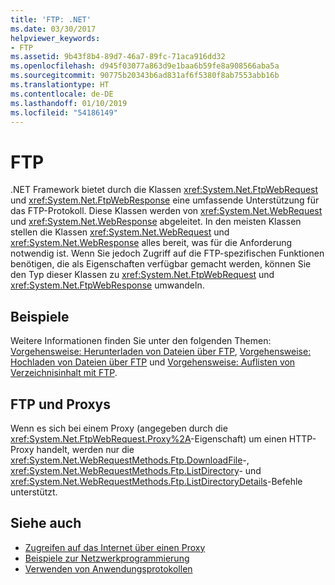 ```yaml
---
title: 'FTP: .NET'
ms.date: 03/30/2017
helpviewer_keywords:
- FTP
ms.assetid: 9b43f8b4-89d7-46a7-89fc-71aca916dd32
ms.openlocfilehash: d945f03077a863d9e1baa6b59fe8a908566aba5a
ms.sourcegitcommit: 90775b20343b6ad831af6f5380f8ab7553abb16b
ms.translationtype: HT
ms.contentlocale: de-DE
ms.lasthandoff: 01/10/2019
ms.locfileid: "54186149"
---
```

# <a name="ftp"></a>FTP

.NET Framework bietet durch die Klassen <xref:System.Net.FtpWebRequest> und <xref:System.Net.FtpWebResponse> eine umfassende Unterstützung für das FTP-Protokoll. Diese Klassen werden von <xref:System.Net.WebRequest> und <xref:System.Net.WebResponse> abgeleitet. In den meisten Klassen stellen die Klassen <xref:System.Net.WebRequest> und <xref:System.Net.WebResponse> alles bereit, was für die Anforderung notwendig ist. Wenn Sie jedoch Zugriff auf die FTP-spezifischen Funktionen benötigen, die als Eigenschaften verfügbar gemacht werden, können Sie den Typ dieser Klassen zu <xref:System.Net.FtpWebRequest> und <xref:System.Net.FtpWebResponse> umwandeln.

## <a name="examples"></a>Beispiele

Weitere Informationen finden Sie unter den folgenden Themen: [Vorgehensweise: Herunterladen von Dateien über FTP](how-to-download-files-with-ftp.md), [Vorgehensweise: Hochladen von Dateien über FTP](how-to-upload-files-with-ftp.md) und [Vorgehensweise: Auflisten von Verzeichnisinhalt mit FTP](how-to-list-directory-contents-with-ftp.md).

## <a name="ftp-and-proxies"></a>FTP und Proxys

Wenn es sich bei einem Proxy (angegeben durch die <xref:System.Net.FtpWebRequest.Proxy%2A>-Eigenschaft) um einen HTTP-Proxy handelt, werden nur die <xref:System.Net.WebRequestMethods.Ftp.DownloadFile>-, <xref:System.Net.WebRequestMethods.Ftp.ListDirectory>- und <xref:System.Net.WebRequestMethods.Ftp.ListDirectoryDetails>-Befehle unterstützt.

## <a name="see-also"></a>Siehe auch

- [Zugreifen auf das Internet über einen Proxy](accessing-the-internet-through-a-proxy.md)
- [Beispiele zur Netzwerkprogrammierung](network-programming-samples.md)
- [Verwenden von Anwendungsprotokollen](using-application-protocols.md)
